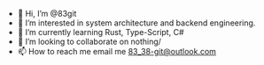 - 👋 Hi, I’m @83git
- 👀 I’m interested in system architecture and backend engineering.
- 🌱 I’m currently learning Rust, Type-Script, C#
- 💞️ I’m looking to collaborate on nothing/
- 📫 How to reach me email me 83_38-git@outlook.com

<!---
83git/83git is a ✨ special ✨ repository because its `README.md` (this file) appears on your GitHub profile.
You can click the Preview link to take a look at your changes.
--->
